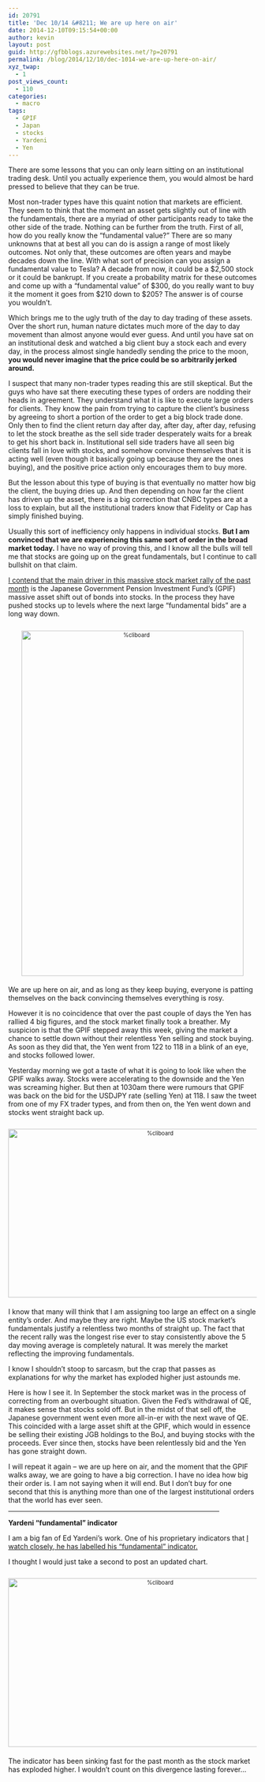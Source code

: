 ```yaml
---
id: 20791
title: 'Dec 10/14 &#8211; We are up here on air'
date: 2014-12-10T09:15:54+00:00
author: kevin
layout: post
guid: http://gfbblogs.azurewebsites.net/?p=20791
permalink: /blog/2014/12/10/dec-1014-we-are-up-here-on-air/
xyz_twap:
  - 1
post_views_count:
  - 110
categories:
  - macro
tags:
  - GPIF
  - Japan
  - stocks
  - Yardeni
  - Yen
---
```

There are some lessons that you can only learn sitting on an institutional trading desk. Until you actually experience them, you would almost be hard pressed to believe that they can be true. 

Most non-trader types have this quaint notion that markets are efficient. They seem to think that the moment an asset gets slightly out of line with the fundamentals, there are a myriad of other participants ready to take the other side of the trade. Nothing can be further from the truth. First of all, how do you really know the &#8220;fundamental value?&#8221; There are so many unknowns that at best all you can do is assign a range of most likely outcomes. Not only that, these outcomes are often years and maybe decades down the line. With what sort of precision can you assign a fundamental value to Tesla? A decade from now, it could be a $2,500 stock or it could be bankrupt. If you create a probability matrix for these outcomes and come up with a &#8220;fundamental value&#8221; of $300, do you really want to buy it the moment it goes from $210 down to $205? The answer is of course you wouldn&#8217;t. 

Which brings me to the ugly truth of the day to day trading of these assets. Over the short run, human nature dictates much more of the day to day movement than almost anyone would ever guess. And until you have sat on an institutional desk and watched a big client buy a stock each and every day, in the process almost single handedly sending the price to the moon, **you would never imagine that the price could be so arbitrarily jerked around.**

I suspect that many non-trader types reading this are still skeptical. But the guys who have sat there executing these types of orders are nodding their heads in agreement. They understand what it is like to execute large orders for clients. They know the pain from trying to capture the client&#8217;s business by agreeing to short a portion of the order to get a big block trade done. Only then to find the client return day after day, after day, after day, refusing to let the stock breathe as the sell side trader desperately waits for a break to get his short back in. Institutional sell side traders have all seen big clients fall in love with stocks, and somehow convince themselves that it is acting well (even though it basically going up because they are the ones buying), and the positive price action only encourages them to buy more. 

But the lesson about this type of buying is that eventually no matter how big the client, the buying dries up. And then depending on how far the client has driven up the asset, there is a big correction that CNBC types are at a loss to explain, but all the institutional traders know that Fidelity or Cap has simply finished buying. 

Usually this sort of inefficiency only happens in individual stocks. **But I am convinced that we are experiencing this same sort of order in the broad market today.** I have no way of proving this, and I know all the bulls will tell me that stocks are going up on the great fundamentals, but I continue to call bullshit on that claim.

[I contend that the main driver in this massive stock market rally of the past month](http://gfbblogs.azurewebsites.net/blog/2014/11/11/nov-1114-the-real-reason-the-stock-market-is-rallying/) is the Japanese Government Pension Investment Fund&#8217;s (GPIF) massive asset shift out of bonds into stocks. In the process they have pushed stocks up to levels where the next large &#8220;fundamental bids&#8221; are a long way down.

<div style="width: image width px; font-size: 80%; text-align: center;">
  <a href="http://themacrotourist.com/pictures/Azure/uponairDec1014.png"><img class="size-full wp-image-14271" style="padding-top: 1.0em;padding-bottom: 0.5em;" alt="%cliboard" src="http://themacrotourist.com/pictures/Azure/uponairDec1014.png" width="450" height="700" /></a>
</div>

We are up here on air, and as long as they keep buying, everyone is patting themselves on the back convincing themselves everything is rosy. 

However it is no coincidence that over the past couple of days the Yen has rallied 4 big figures, and the stock market finally took a breather. My suspicion is that the GPIF stepped away this week, giving the market a chance to settle down without their relentless Yen selling and stock buying. As soon as they did that, the Yen went from 122 to 118 in a blink of an eye, and stocks followed lower. 

Yesterday morning we got a taste of what it is going to look like when the GPIF walks away. Stocks were accelerating to the downside and the Yen was screaming higher. But then at 1030am there were rumours that GPIF was back on the bid for the USDJPY rate (selling Yen) at 118. I saw the tweet from one of my FX trader types, and from then on, the Yen went down and stocks went straight back up.

<div style="width: image width px; font-size: 80%; text-align: center;">
  <a href="http://themacrotourist.com/pictures/Azure/JPYESDec0914.png"><img class="size-full wp-image-14271" style="padding-top: 1.0em;padding-bottom: 0.5em;" alt="%cliboard" src="http://themacrotourist.com/pictures/Azure/JPYESDec0914.png" width="600" height="342" /></a>
</div>

I know that many will think that I am assigning too large an effect on a single entity&#8217;s order. And maybe they are right. Maybe the US stock market&#8217;s fundamentals justify a relentless two months of straight up. The fact that the recent rally was the longest rise ever to stay consistently above the 5 day moving average is completely natural. It was merely the market reflecting the improving fundamentals. 

I know I shouldn&#8217;t stoop to sarcasm, but the crap that passes as explanations for why the market has exploded higher just astounds me. 

Here is how I see it. In September the stock market was in the process of correcting from an overbought situation. Given the Fed&#8217;s withdrawal of QE, it makes sense that stocks sold off. But in the midst of that sell off, the Japanese government went even more all-in-er with the next wave of QE. This coincided with a large asset shift at the GPIF, which would in essence be selling their existing JGB holdings to the BoJ, and buying stocks with the proceeds. Ever since then, stocks have been relentlessly bid and the Yen has gone straight down. 

I will repeat it again &#8211; we are up here on air, and the moment that the GPIF walks away, we are going to have a big correction. I have no idea how big their order is. I am not saying when it will end. But I don&#8217;t buy for one second that this is anything more than one of the largest institutional orders that the world has ever seen. 

<hr size="3" width="85%" />

**Yardeni &#8220;fundamental&#8221; indicator**

I am a big fan of Ed Yardeni&#8217;s work. One of his proprietary indicators that [I watch closely, he has labelled his &#8220;fundamental&#8221; indicator.](http://gfbblogs.azurewebsites.net/blog/2014/04/15/apr-1514-the-yardeni-fundamental-stock-market-indicator/) 

I thought I would just take a second to post an updated chart.

<div style="width: image width px; font-size: 80%; text-align: center;">
  <a href="http://themacrotourist.com/pictures/Azure/YardeniDec1014.png"><img class="size-full wp-image-14271" style="padding-top: 1.0em;padding-bottom: 0.5em;" alt="%cliboard" src="http://themacrotourist.com/pictures/Azure/YardeniDec1014.png" width="600" height="342" /></a>
</div>

The indicator has been sinking fast for the past month as the stock market has exploded higher. I wouldn&#8217;t count on this divergence lasting forever&#8230;